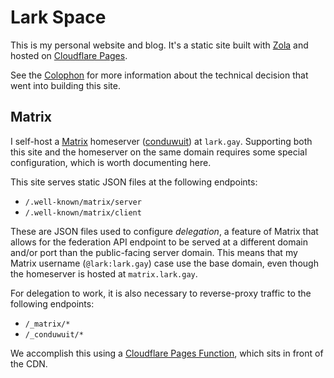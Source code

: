 # Lark Space

This is my personal website and blog. It's a static site built with
[Zola](https://www.getzola.org/) and hosted on [Cloudflare
Pages](https://developers.cloudflare.com/pages).

See the [Colophon](https://lark.gay/colophon/) for more information about the
technical decision that went into building this site.

## Matrix

I self-host a [Matrix](https://matrix.org/) homeserver
([conduwuit](https://conduwuit.puppyirl.gay/)) at `lark.gay`. Supporting both
this site and the homeserver on the same domain requires some special
configuration, which is worth documenting here.

This site serves static JSON files at the following endpoints:

- `/.well-known/matrix/server`
- `/.well-known/matrix/client`

These are JSON files used to configure *delegation*, a feature of Matrix that
allows for the federation API endpoint to be served at a different domain and/or
port than the public-facing server domain. This means that my Matrix username
(`@lark:lark.gay`) case use the base domain, even though the homeserver is
hosted at `matrix.lark.gay`.

For delegation to work, it is also necessary to reverse-proxy traffic to the
following endpoints:

- `/_matrix/*`
- `/_conduwuit/*`

We accomplish this using a [Cloudflare Pages
Function](https://developers.cloudflare.com/pages/functions/advanced-mode/),
which sits in front of the CDN.
